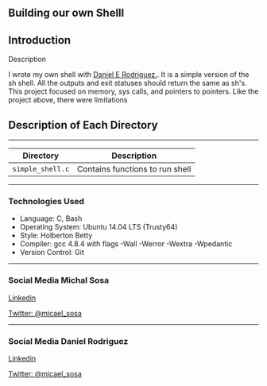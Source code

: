 <!DOCTYPE html>
<html lang="en">
	<body>
			<article>
				<h1>
					Building our own Shelll
				</h1>
				<h2>
					Introduction
				</h2>
				<p>Description</p>
				<p>I wrote my own shell with <a href="https://twitter.com/Dr2d4">Daniel E Rodriguez.</a>. It is a simple version of the sh shell. All the outputs and exit statuses should return the same as sh's. This project focused on memory, sys calls, and pointers to pointers. Like the project above, there were limitations</p>
				<h2>
					Description of Each Directory
				</h2>
				<hr>
				<table>
					<thead>
						<tr>
							<th>Directory</th>
							<th>Description</th>
						</tr>
					</thead>
					<tbody>
						<tr>
							<td><code>simple_shell.c</code></td>
							<td>Contains functions to run shell</td>
						</tr>
					</tbody>
				</table>
				<hr>
				<h3>
					Technologies Used
				</h3>
				<ul>
					<li>Language: C, Bash</li>
					<li>Operating System: Ubuntu 14.04 LTS (Trusty64)</li>
					<li>Style: Holberton Betty</li>
					<li>Compiler: gcc 4.8.4 with flags -Wall -Werror -Wextra -Wpedantic</li>
					<li>Version Control: Git</li>
				</ul>
				<hr>
				<h3>
					Social Media Michal Sosa
				</h3>
				<p><a href="https://www.linkedin.com/in/michael-sosa/" rel="nofollow">Linkedin</a></p>
				<p><a href="https://twitter.com/micael_sosa" rel="nofollow">Twitter: @micael_sosa</a></p>
				<hr>
				<h3>
					Social Media Daniel Rodriguez
				</h3>
				<p><a href="https://www.linkedin.com/in/michael-sosa/" rel="nofollow">Linkedin</a></p>
				<p><a href="https://twitter.com/micael_sosa" rel="nofollow">Twitter: @micael_sosa</a></p>
			</article>
	</body>
</html>
